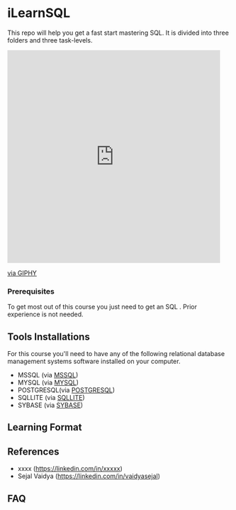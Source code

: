 # iLearnSQL
This repo will help you get a fast start mastering SQL. It is divided into three folders and three task-levels.

<iframe src="https://giphy.com/embed/aSIj2GKHzEImoOVJiQ" width="480" height="480" frameBorder="0" class="giphy-embed" allowFullScreen></iframe><p><a href="https://giphy.com/gifs/cartesi-cartesiproject-blockchain-os-aSIj2GKHzEImoOVJiQ">via GIPHY</a></p>

### Prerequisites
To get most out of this course you just need to get an SQL . Prior experience is not needed.

## Tools Installations
For this course you'll need to have any of the following relational database management systems software installed on your computer.

* MSSQL (via [MSSQL](https://www.anaconda.com/products/individual))
* MYSQL (via [MYSQL](https://www.anaconda.com/products/individual))
* POSTGRESQL(via [POSTGRESQL](https://www.anaconda.com/products/individual))
* SQLLITE (via [SQLLITE](https://www.anaconda.com/products/individual))
* SYBASE (via [SYBASE](https://www.anaconda.com/products/individual))

## Learning Format

## References
- xxxx (https://linkedin.com/in/xxxxx)
- Sejal Vaidya (https://linkedin.com/in/vaidyasejal)

## FAQ